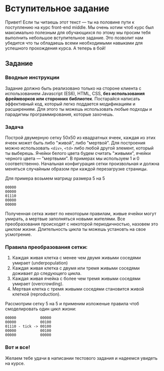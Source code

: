 # Вступительное задание

Привет! Если ты читаешь этот текст — ты на половине пути к поступлению на курс front-end middle. 
Мы очень хотим чтоб курс был максимально полезным для обучающихся по этому мы просим тебя выполнить 
небольшое вступительное задание. Это позволит нам убедится что ты обладаешь всеми необходимыми  навыками для успешного прохождения курса.
А теперь в бой!

## Задание

### Вводные инструкции
Задание должно быть реализовано только на стороне клиента с использованием Javascript (ES6),
HTML, CSS, **без использования фреймворков или сторонних библиотек**. 
Постарайся написать эффективный код, который легко поддается модификациям и расширениям. 
Для этого ты можешь использовать любые подходы и парадигмы программирования, которые захочешь.

### Задача

Построй двумерную сетку 50x50 из квадратных ячеек, каждая из этих ячеек может быть либо "живой", либо "мертвой".
Для построения можно использовать `<div>`, `<td>` либо любой другой элемент, который ты выберешь. 
Ячейки белого цвета будем считать "живыми", ячейки черного цвета — "мертвыми".
В примерах мы используем 1 и 0 соответственно.
Начальная конфигурация сетки произвольная и должна меняться случайным образом при каждой перезагрузке страницы.

Для примера возьмем матрицу размера 5 на 5

```
00000
00000
01110
00000
00000
```

Полученная сетка живет по некоторым правилам, живые ячейки могут умирать, а мертвые заполняться новыми жителями.
Все преобразования происходят с некоторой периодичностью, назовем это _циклом жизни_.
Длительность цикла ты можешь установть на свое усмотрение.

### Правила преобразования сетки:

1. Каждая живая клетка с менее чем двумя живыми соседями умирает (underpopulation)
2. Каждая живая клетка с двумя или тремя живыми соседями доживает до следующего цикла.
3. Каждая живая ячейка с более чем тремя живыми соседями умирает (overcrowding).
4. Мертвая клетка с тремя живыми соседями становится живой клеткой (reproduction).

Рассмотрим сетку 5 на 5 и применим изложеные правила чтоб смоделировать один цикл жизни:

```
00000           00000
00000           00100
01110 - tick -> 00100
00000           00100
00000           00000
```

### Вот и все!

Желаем тебе удачи в написании тестового задания и надеемся увидеть на курсе.
